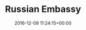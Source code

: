 ---
title:		"Russian Embassy"
type:		"photos"
mediatype:		"upload"
location:		"Berlin, Germany"
date:		"2016-12-09 11:24:15+00:00"
album:		"city"
filename:		"russian-embassy-berlin.md"
series:		"berlin"
cl_public_id:		"city/russian-embassy-berlin"
cl_version:		1497000393
format:		"tiff"
bytes:		1646216
width:		810
height:		1440
colours:
- "#1B1918"
- "#8A8073"
- "#1C1C1E"
- "#BBB1A4"
- "#EBEDEF"
- "#202223"
- "#241F15"
- "#E9EAED"
- "#161A0A"
- "#2A1F18"
- "#7B6A53"
- "#707A7B"
- "#816353"
- "#6D6E73"
- "#6D6824"
- "#08090D"
- "#707572"
- "#080A0C"
- "#161B06"
exposure_mode:		"Auto"
program:		"Aperture-priority AE"
aperture:		"7.1"
focal_length:		"24.0 mm"
iso:		"200"
shutter_speed:		"1/40"
metering:		"Multi-segment"
flash:		"Off, Did not fire"
white_balance:		"Custom"
colour_temp:		"5550"
has_crop:		"false"
orientation:		"Horizontal (normal)"
camera_model:		"NIKON D800"
lens_info:		"24-70mm f/2.8"
artist: "Matt Finucane"
x_resolution:		"300"
y_resolution:		"300"
---